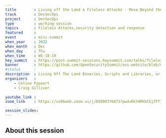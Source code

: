 ```yaml
---
title        : Living off the Land & Fileless Attacks - Move Beyond the "Known Bad"
track        : DevSecOps
project      : DevSecOps
type         : working-session
topics       : Fileless Attacks,security detection and response
featured     :
event        : mini-summit
when_year    : 2022
when_month   : Dec
when_day     : Thu
when_time    : WS-18-19
hey_summit   : https://post-summit-sessions.heysummit.com/talks/fileless-attacks-and-living-off-the-land-binaries-moving-beyond-just-the-known-bad-in-security-detection-and-response/
banner       : https://github.com/OpenSecuritySummit/oss-website/blob/main/content/sessions/2022/banners/Fileless%20attack.png?raw=true
#status      : 
description  : Living Off The Land Binaries, Scripts and Libraries, or "Fileless Attacks" - move beyond focusing on the "known bad". How do you know when legitimate tools and software are being used maliciously or misbehaving, and what to do about it? Hear SecOps experts and leaders discuss prevention, detection and response best practices and learnings from their battle against the latest cyber threats in the wild.
organizers   :
    - Celine Pypaert
    - Craig Gilliver
       
youtube_link : 
zoom_link    : https://us06web.zoom.us/j/85090376473?pwd=RkY4MXhCSjZTTjJGQXRxSzY3Mkp4Zz09

session_slides:
---
```




## About this session
